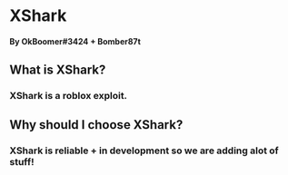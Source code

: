# XShark
#### By OkBoomer#3424 + Bomber87t

## What is XShark?
### XShark is a roblox exploit.

## Why should I choose XShark?
### XShark is reliable + in development so we are adding alot of stuff!
